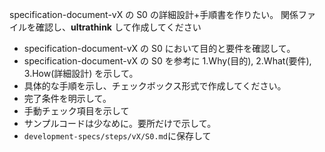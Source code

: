 specification-document-vX の S0 の詳細設計+手順書を作りたい。
関係ファイルを確認し、**ultrathink** して作成してください

- specification-document-vX の S0 において目的と要件を確認して。
- specification-document-vX の S0 を参考に 1.Why(目的), 2.What(要件), 3.How(詳細設計) を示して。
- 具体的な手順を示し、チェックボックス形式で作成してください。
- 完了条件を明示して。
- 手動チェック項目を示して
- サンプルコードは少なめに。要所だけで示して。
- `development-specs/steps/vX/S0.md`に保存して
